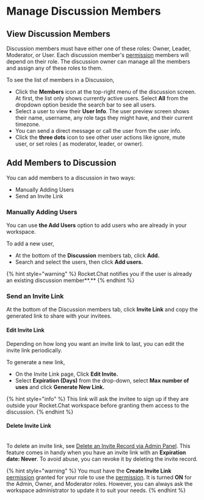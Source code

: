 # Manage Discussion Members

## View Discussion Members

Discussion members must have either one of these roles: Owner, Leader, Moderator, or User. Each discussion member's [permission](../../../omnichannel/workspace-administration/permissions/) members will depend on their role. The discussion owner can manage all the members and assign any of these roles to them.

To see the list of members in a Discussion,

* Click the **Members** icon at the top-right menu of the discussion screen. At first, the list only shows currently active users. Select **All** from the dropdown option beside the search bar to see all users.
* Select a user to view their **User Info**. The user preview screen shows their name, username, any role tags they might have, and their current timezone.
* You can send a direct message or call the user from the user info.
* Click the **three dots** icon to see other user actions like ignore, mute user, or set roles ( as moderator, leader, or owner).

## Add Members to Discussion

You can add members to a discussion in two ways:

* Manually Adding Users
* Send an Invite Link

### Manually Adding Users

You can use **the Add Users** option to add users who are already in your workspace.

To add a new user,

* At the bottom of the **Discussion** members tab, click **Add.**
* Search and select the users, then click **Add users.**

{% hint style="warning" %}
Rocket.Chat notifies you if the user is already an existing discussion member\*\*.\*\*
{% endhint %}

### Send an Invite Link

At the bottom of the Discussion members tab, click **Invite Link** and copy the generated link to share with your invitees.

#### Edit Invite Link

Depending on how long you want an invite link to last, you can edit the invite link periodically.

To generate a new link,

* On the Invite Link page, Click **Edit Invite.**
* Select **Expiration (Days)** from the drop-down, select **Max number of uses** and click **Generate New Link.**

{% hint style="info" %}
This link will ask the invitee to sign up if they are outside your Rocket.Chat workspace before granting them access to the discussion.
{% endhint %}

#### Delete Invite Link

\
To delete an invite link, see [Delete an Invite Record via Admin Panel](../../../omnichannel/workspace-administration/invites.md#delete-a-record). This feature comes in handy when you have an invite link with an **Expiration date: Never**. To avoid abuse, you can revoke it by deleting the invite record.

{% hint style="warning" %}
You must have the **Create Invite Link** [permission](../../../omnichannel/workspace-administration/permissions/) granted for your role to use the [permission](../../../omnichannel/workspace-administration/permissions/). It is turned **ON** for the Admin, Owner, and Moderator roles. However, you can always ask the workspace administrator to update it to suit your needs.
{% endhint %}

